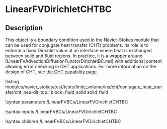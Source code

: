 # LinearFVDirichletCHTBC

## Description

This object is a boundary condition used in the Navier-Stokes module that can be used for conjugate heat transfer (CHT) problems.
Its role is to enforce a fixed Dirichlet value at an interface where heat is exchanged between solid and fluid regions.
In practice, it is a wrapper around [LinearFVAdvectionDiffusionFunctorDirichletBC.md] with additional content
allowing error checking in CHT applications. For more information on the design of CHT, see [the CHT capability page](linear_fv_cht.md).

!listing modules/navier_stokes/test/tests/finite_volume/ins/cht/conjugate_heat_transfer/cht_neu-dir_top.i block=fluid_solid solid_fluid

!syntax parameters /LinearFVBCs/LinearFVDirichletCHTBC

!syntax inputs /LinearFVBCs/LinearFVDirichletCHTBC

!syntax children /LinearFVBCs/LinearFVDirichletCHTBC
